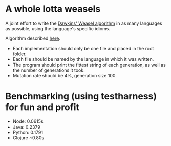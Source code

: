 A whole lotta weasels
======

A joint effort to write the [Dawkins' Weasel algorithm][wikipedia] in as many languages as possible, using the language's specific idioms.

Algorithm described [here][algorithm].

+ Each implementation should only be one file and placed in the root folder.
+ Each file should be named by the language in which it was written.
+ The program should print the fittest string of each generation, as well as the number of generations it took.
+ Mutation rate should be 4%, generation size 100.


Benchmarking (using testharness) for fun and profit
======

+ Node: 0.0615s
+ Java: 0.2379
+ Python: 0.1791
+ Clojure ~0.80s

[wikipedia]: http://en.wikipedia.org/wiki/Weasel_program
[algorithm]: http://rationalwiki.org/wiki/Dawkins_weasel
